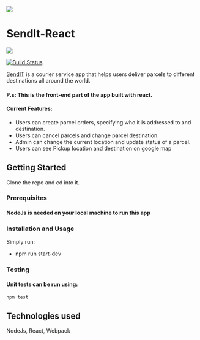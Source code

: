 <a href="https://codeclimate.com/github/biolabalo/Reactify-SendIT/test_coverage"><img src="https://api.codeclimate.com/v1/badges/d56f8d6f89e02dc712f0/test_coverage" /></a>


# SendIt-React
<a href="https://codeclimate.com/github/biolabalo/Reactify-SendIT/test_coverage"><img src="https://api.codeclimate.com/v1/badges/d56f8d6f89e02dc712f0/test_coverage" /></a>

[![Build Status](https://travis-ci.com/biolabalo/Reactify-SendIT.svg?branch=develop)](https://travis-ci.com/biolabalo/Reactify-SendIT)

[SendIT](https://sendit-reactify.firebaseapp.com/) is a courier service app that helps users deliver parcels to different destinations all around the world.
#### P.s: This is the front-end part of the app built with react.

#### Current Features: 
* Users can create parcel orders, specifying who it is addressed to and destination.
* Users can cancel parcels and change parcel destination.
* Admin can change the current location and update status of a parcel.
* Users can see Pickup location and destination on google map


## Getting Started
Clone the repo and cd into it.

### Prerequisites
#### NodeJs is needed on your local machine to run this app

### Installation and Usage
Simply run:

* npm run start-dev

### Testing
#### Unit tests can be run using:
```npm test```

## Technologies used
NodeJs,
React,
Webpack
